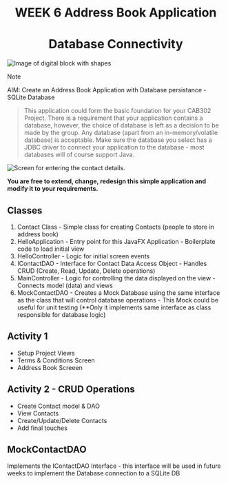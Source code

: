 <h1 align="center">WEEK 6 Address Book Application</h1>

<h1 align="center">Database Connectivity</h1>

![Image of digital block with shapes](/images/apiImg.jpeg)

> [!NOTE]
AIM: Create an Address Book Application with Database persistance - SQLite Database
> This application could form the basic foundation for your CAB302 Project. There is a requirement that your application contains a database, however, the choice of database is left as a decision to be made by the group. Any database (apart from an in-memory/volatile database) is acceptable. Make sure the database you select has a JDBC driver to connect your application to the database - most databases will of course support Java.


![Screen for entering the contact details.](/images/Update_Contact_Fixed.gif)

**You are free to extend, change, redesign this simple application and modify it to your requirements.**


## Classes

1. Contact Class - Simple class for creating Contacts (people to store in address book)
2. HelloApplication - Entry point for this JavaFX Application - Boilerplate code to load initial view
3. HelloController - Logic for initial screen events
4. IContactDAO - Interface for Contact Data Access Object - Handles CRUD (Create, Read, Update, Delete operations)
5. MainController - Logic for controlling the data displayed on the view - Connects model (data) and views
6. MockContactDAO - Creates a Mock Database using the same interface as the class that will control database operations - This Mock could be useful for unit testing (**Only it implements same interface as class responsible for database logic)


## Activity 1

+ Setup Project Views
+ Terms & Conditions Screen
+ Address Book Screeen

## Activity 2 - CRUD Operations

+ Create Contact model & DAO
+ View Contacts
+ Create/Update/Delete Contacts
+ Add final touches

## MockContactDAO
Implements the IContactDAO Interface - this interface will be used in future weeks to implement the Database connection to a SQLite DB
